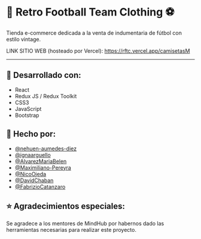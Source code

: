 # 👕 Retro Football Team Clothing ⚽  


Tienda e-commerce dedicada a la venta de indumentaria de fútbol con estilo vintage.


LINK SITIO WEB (hosteado por Vercel): https://rftc.vercel.app/camisetasM

---

## 🔨 Desarrollado con:

* React
* Redux JS / Redux Toolkit
* CSS3
* JavaScript
* Bootstrap



## 👷 Hecho por:
* [@nehuen-aumedes-diez](https://github.com/nehuen-aumedes-diez)
* [@ignaarguello](https://github.com/ignaarguello)
* [@AlvarezMariaBelen](https://github.com/AlvarezMariaBelen)
* [@Maximiliano-Pereyra](https://github.com/Maximiliano-Pereyra)
* [@NicoOjeda](https://github.com/NicoOjeda)
* [@DavidChaban](https://github.com/DavidChaban)
* [@FabrizioCatanzaro](https://github.com/FabrizioCatanzaro)




## ⭐ Agradecimientos especiales:

Se agradece a los mentores de MindHub por habernos dado las herramientas necesarias para realizar este proyecto.
